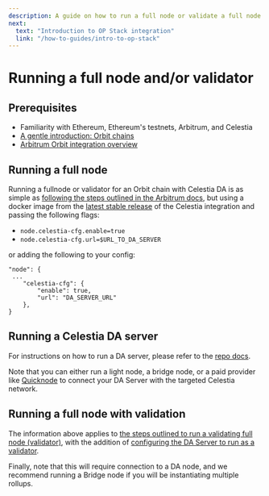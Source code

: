 ```yaml
---
description: A guide on how to run a full node or validate a full node on your Orbit rollup.
next:
  text: "Introduction to OP Stack integration"
  link: "/how-to-guides/intro-to-op-stack"
---
```


# Running a full node and/or validator

## Prerequisites

- Familiarity with Ethereum, Ethereum's testnets, Arbitrum, and Celestia
- [A gentle introduction: Orbit chains](https://docs.arbitrum.io/launch-orbit-chain/orbit-gentle-introduction)
- [Arbitrum Orbit integration overview](/how-to-guides/arbitrum-integration.md)

## Running a full node

Running a  fullnode or validator for an Orbit chain with Celestia DA is as simple as
[following the steps outlined in the Arbitrum docs](https://docs.arbitrum.io/run-arbitrum-node/run-full-node),
but using a docker image from the [latest stable release](https://github.com/celestiaorg/nitro/releases) of the Celestia integration and passing the following flags:

- `node.celestia-cfg.enable=true`
- `node.celestia-cfg.url=$URL_TO_DA_SERVER`

or adding the following to your config:

```
"node": {
 ...
    "celestia-cfg": {
        "enable": true,
        "url": "DA_SERVER_URL"
    },
}
```

## Running a Celestia DA server

For instructions on how to run a DA server, please refer to the [repo docs](https://github.com/celestiaorg/nitro-das-celestia).

Note that you can either run a light node, a bridge node, or a paid provider like [Quicknode](https://www.quicknode.com/docs/celestia) to connect your DA Server with the targeted Celestia network.

## Running a full node with validation

The information above applies to
[the steps outlined to run a validating full node (validator)](https://docs.arbitrum.io/node-running/how-tos/running-a-validator), with the addition of [configuring the DA Server to run as a validator](https://github.com/celestiaorg/nitro-das-celestia?tab=readme-ov-file#running-a-validator).

Finally, note that this will require connection to a DA node,
and we recommend running a Bridge node if you will be instantiating
multiple rollups.
